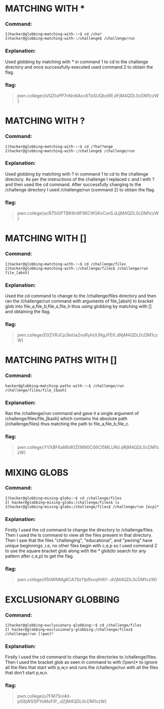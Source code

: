 # MATCHING WITH *
### Command:
```
1)hacker@globbing~matching-with-:~$ cd /cha*
2)hacker@globbing~matching-with-:/challenge$ /challenge/run
```
### Explanation:
Used globbing by matching with * in command 1 to cd to the challenge directory and once successfully executed used command 2 to obtain the flag.
### flag:
>pwn.college{sVQZtxPP7nNrdtAxc8TbSUQbz9R.dFjM4QDL0cDM1czW}
# MATCHING WITH ?
### Command:
```
1)hacker@globbing~matching-with-:~$ cd /?ha??enge
2)hacker@globbing~matching-with-:/challenge$ /challenge/run
```
### Explanation:
Used globbing by matching with ? in command 1 to cd to the challenge directory.
As per the instructions of the challenge I replaced c and l with ? and then used the cd command.
After successfully changing to the /challenge directory I used /challenge/run (command 2) to obtain the flag.
### flag:
>pwn.college{scR75iGPTBK9n9F9KCtK5KvCsn5.dJjM4QDL0cDM1czW}
# MATCHING WITH []
### Command:
```
1)hacker@globbing~matching-with-:~$ cd /challenge/files
2)hacker@globbing~matching-with-:/challenge/files$ /challenge/run file_[absh]
```
### Explanation:
Used the cd command to change to the /challenge/files directory and then ran the /challenge/run command with arguments of file_[absh] to bracket glob into file_a,file_b,file_s,file_h thus using globbing by matching with [] and obtaining the flag.
### flag:
>pwn.college{E0ZVRJCp3leUa2nsRyhUUNgJFEK.dNjM4QDL0cDM1czW}
# MATCHING PATHS WITH []
### Command:
```
hacker@globbing~matching-paths-with-:~$ /challenge/run /challenge/files/file_[bash]
```
### Explanation:
Ran the /challenge/run command and gave it a single argument of /challenge/files/file_[bash] which contains the absolute path (/challenge/files) thus matching the path to file_a,file_b,file_c.
### flag:
>pwn.college{YVXBF6aMb90ZEM90C06CI5MLURd.dRjM4QDL0cDM1czW}
# MIXING GLOBS
### Command:
```
1)hacker@globbing~mixing-globs:~$ cd /challenge/files
2) hacker@globbing~mixing-globs:/challenge/files$ ls
3)hacker@globbing~mixing-globs:/challenge/files$ /challenge/run [ecp]*
```
### Explanation:
Firstly I used the cd command to change the directory to /challenge/files.
Then I used the ls command to view all the files present in that directory. 
Then I saw that the files "challenging", "educational", and "pwning"  have unique beginnings ,i.e, no other files begin with c,e,p so I used command 2 to use the square bracket glob along with the * glob(to search for any pattern after c,e,p) to get the flag.  
### flag:
>pwn.college{If5hWNMg6CA79z11pflxvqlHAY-.dVjM4QDL0cDM1czW}
# EXCLUSIONARY GLOBBING
### Command:
```
1)hacker@globbing~exclusionary-globbing:~$ cd /challenge/files
2) hacker@globbing~exclusionary-globbing:/challenge/files$ /challenge/run [!pwn]*
```
### Explanation:
Firstly I used the cd command to change the directories to /challenge/files.
Then I used the bracket glob as seen in command to with [!pwn]*  to ignore all the files that start with p,w,n and runs the /challenge/run with all the files that don’t start p,w,n.
### flag:
>pwn.college{o7FM75nl4d-pS9jWSSPYoMoFiP_.dZjM4QDL0cDM1czW}


